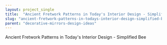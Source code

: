 ```yaml
---
layout: project_single
title:  "Ancient Fretwork Patterns in Today's Interior Design - Simplified Bee"
slug: "ancient-fretwork-patterns-in-todays-interior-design-simplified-bee"
parent: "decorative-mirrors-design-ideas"
---
```

Ancient Fretwork Patterns in Today's Interior Design - Simplified Bee